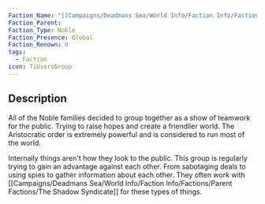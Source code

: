 ```yaml
---
Faction_Name: "[[Campaigns/Deadmans Sea/World Info/Faction Info/Factions/Parent Factions/Aristocratic Order]]"
Faction_Parent: 
Faction_Type: Noble
Faction_Presence: Global
Faction_Renown: 0
tags:
  - Faction
icon: TiUsersGroup
---
```

## Description
All of the Noble families decided to group together as a show of teamwork for the public. Trying to raise hopes and create a friendlier world. The Aristocratic order is extremely powerful and is considered to run most of the world. 

Internally things aren't how they look to the public. This group is regularly trying to gain an advantage against each other. From sabotaging deals to using spies to gather information about each other. They often work with [[Campaigns/Deadmans Sea/World Info/Faction Info/Factions/Parent Factions/The Shadow Syndicate]] for these types of things. 
